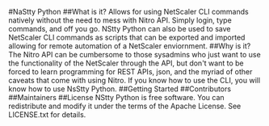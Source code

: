 #NaStty Python
##What is it?
Allows for using NetScaler CLI commands natively without the need to 
mess with Nitro API. Simply login, type commands, and off you go. NStty
Python can also be used to save NetScaler CLI commands as scripts that
can be exported and imported allowing for remote automation of a 
NetScaler enviornment.
##Why is it?
The Nitro API can be cumbersome to those sysadmins who just want to use
the functionality of the NetScaler through the API, but don't want to 
be forced to learn programming for REST APIs, json, and the myriad of 
other caveats that come with using Nitro. If you know how to use the 
CLI, you will know how to use NsStty Python.
##Getting Started
##Contributors
##Maintainers
##License
NStty Python is free software.  You can redistribute and modify it under the
terms of the Apache License.  See LICENSE.txt for details.